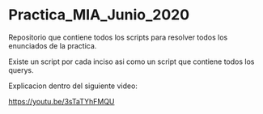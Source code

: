 # Practica_MIA_Junio_2020

Repositorio que contiene todos los scripts para resolver todos los enunciados de la practica.

Existe un script por cada inciso asi como un script que contiene todos los querys.

Explicacion dentro del siguiente video:

https://youtu.be/3sTaTYhFMQU

